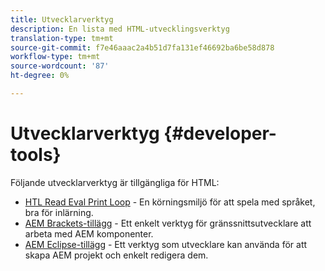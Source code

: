 ```yaml
---
title: Utvecklarverktyg
description: En lista med HTML-utvecklingsverktyg
translation-type: tm+mt
source-git-commit: f7e46aaac2a4b51d7fa131ef46692ba6be58d878
workflow-type: tm+mt
source-wordcount: '87'
ht-degree: 0%

---
```



# Utvecklarverktyg {#developer-tools}

Följande utvecklarverktyg är tillgängliga för HTML:

* [HTL Read Eval Print Loop](https://github.com/Adobe-Marketing-Cloud/aem-htl-repl)  - En körningsmiljö för att spela med språket, bra för inlärning.
* [AEM Brackets-tillägg](https://docs.adobe.com/content/help/en/experience-manager-65/developing/devtools/aem-brackets.html)  - Ett enkelt verktyg för gränssnittsutvecklare att arbeta med AEM komponenter.
* [AEM Eclipse-tillägg](https://docs.adobe.com/content/help/en/experience-manager-65/developing/devtools/aem-eclipse.html)  - Ett verktyg som utvecklare kan använda för att skapa AEM projekt och enkelt redigera dem.
